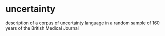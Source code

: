 uncertainty
===========

description of a corpus of uncertainty language in a random sample of 160 years of the British Medical Journal